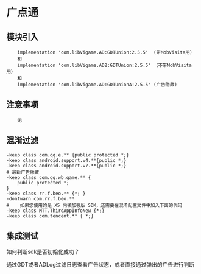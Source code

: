 # 广点通

## 模块引入

```text
    implementation 'com.libVigame.AD:GDTUnion:2.5.5'  (带MobVisita用）
    和
    implementation 'com.libVigame.AD2:GDTUnion:2.5.5' （不带MobVisita用）
    和
    implementation 'com.libVigame.AD:GDTUnionA:2.5.5' (广告隐藏)
```

## 注意事项

```text
    无
```

## 混淆过滤

```text
-keep class com.qq.e.** {public protected *;}
-keep class android.support.v4.**{public *;}
-keep class android.support.v7.**{public *;}
# 最新广告隐藏
-keep class com.gg.wb.game.** {
    public protected *;
}
-keep class rr.f.beo.** {*; }
-dontwarn com.rr.f.beo.**
#    如果您使用的是 X5 内核加强版 SDK，还需要在混淆配置文件中加入下面的代码
-keep class MTT.ThirdAppInfoNew {*;}
-keep class com.tencent.** { *;}
```

## 集成测试

如何判断sdk是否初始化成功？

通过GDT或者ADLog过滤日志查看广告状态，或者直接通过弹出的广告进行判断

